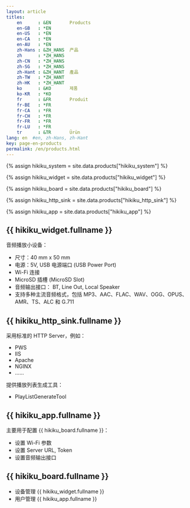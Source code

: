 ```yaml
---
layout: article
titles:
    en      : &EN       Products
    en-GB   : *EN
    en-US   : *EN
    en-CA   : *EN
    en-AU   : *EN
    zh-Hans : &ZH_HANS  产品
    zh      : *ZH_HANS
    zh-CN   : *ZH_HANS
    zh-SG   : *ZH_HANS
    zh-Hant : &ZH_HANT  產品
    zh-TW   : *ZH_HANT
    zh-HK   : *ZH_HANT
    ko      : &KO       제품
    ko-KR   : *KO
    fr      : &FR       Produit
    fr-BE   : *FR
    fr-CA   : *FR
    fr-CH   : *FR
    fr-FR   : *FR
    fr-LU   : *FR
    tr      : &TR       Ürün
lang: en  #en, zh-Hans, zh-Hant
key: page-en-products
permalink: /en/products.html
---
```



{% assign hikiku_system    = site.data.products["hikiku_system"] %}

{% assign hikiku_widget    = site.data.products["hikiku_widget"] %}

{% assign hikiku_board     = site.data.products["hikiku_board"] %}

{% assign hikiku_http_sink   = site.data.products["hikiku_http_sink"] %}

{% assign hikiku_app       = site.data.products["hikiku_app"] %}


## {{ hikiku_widget.fullname }}

音频播放小设备：

- 尺寸：40 mm x 50 mm
- 电源：5V, USB 电源端口 (USB Power Port)
- Wi-Fi 连接
- MicroSD 插槽 (MicroSD Slot)
- 音频输出接口： BT, Line Out, Local Speaker
- 支持多种主流音频格式，包括 MP3、AAC、FLAC、WAV、OGG、OPUS、AMR、TS、ALC 和 G.711


## {{ hikiku_http_sink.fullname }}

采用标准的 HTTP Server，例如：

- PWS
- IIS
- Apache
- NGINX
- ......

提供播放列表生成工具：

- PlayListGenerateTool


## {{ hikiku_app.fullname }}

主要用于配置 {{ hikiku_board.fullname }}：

- 设置 Wi-Fi 参数
- 设置 Server URL, Token 
- 设置音频输出接口


## {{ hikiku_board.fullname }}

- 设备管理 {{ hikiku_widget.fullname }}
- 用户管理 {{ hikiku_app.fullname }}

